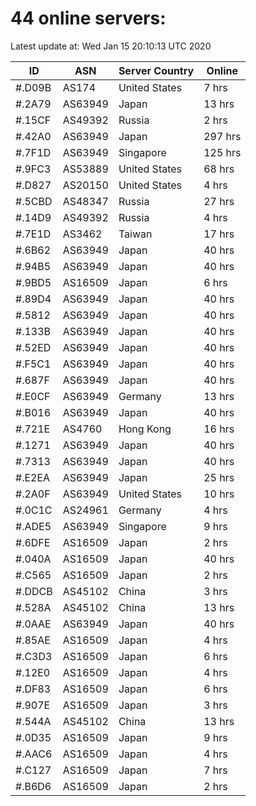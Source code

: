 # 44 online servers:

Latest update at: Wed Jan 15 20:10:13 UTC 2020

| ID | ASN | Server Country | Online |
| -- | --- | -------------- | ------ |
| #.D09B | AS174 | United States | 7 hrs |
| #.2A79 | AS63949 | Japan | 13 hrs |
| #.15CF | AS49392 | Russia | 2 hrs |
| #.42A0 | AS63949 | Japan | 297 hrs |
| #.7F1D | AS63949 | Singapore | 125 hrs |
| #.9FC3 | AS53889 | United States | 68 hrs |
| #.D827 | AS20150 | United States | 4 hrs |
| #.5CBD | AS48347 | Russia | 27 hrs |
| #.14D9 | AS49392 | Russia | 4 hrs |
| #.7E1D | AS3462 | Taiwan | 17 hrs |
| #.6B62 | AS63949 | Japan | 40 hrs |
| #.94B5 | AS63949 | Japan | 40 hrs |
| #.9BD5 | AS16509 | Japan | 6 hrs |
| #.89D4 | AS63949 | Japan | 40 hrs |
| #.5812 | AS63949 | Japan | 40 hrs |
| #.133B | AS63949 | Japan | 40 hrs |
| #.52ED | AS63949 | Japan | 40 hrs |
| #.F5C1 | AS63949 | Japan | 40 hrs |
| #.687F | AS63949 | Japan | 40 hrs |
| #.E0CF | AS63949 | Germany | 13 hrs |
| #.B016 | AS63949 | Japan | 40 hrs |
| #.721E | AS4760 | Hong Kong | 16 hrs |
| #.1271 | AS63949 | Japan | 40 hrs |
| #.7313 | AS63949 | Japan | 40 hrs |
| #.E2EA | AS63949 | Japan | 25 hrs |
| #.2A0F | AS63949 | United States | 10 hrs |
| #.0C1C | AS24961 | Germany | 4 hrs |
| #.ADE5 | AS63949 | Singapore | 9 hrs |
| #.6DFE | AS16509 | Japan | 2 hrs |
| #.040A | AS16509 | Japan | 40 hrs |
| #.C565 | AS16509 | Japan | 2 hrs |
| #.DDCB | AS45102 | China | 3 hrs |
| #.528A | AS45102 | China | 13 hrs |
| #.0AAE | AS63949 | Japan | 40 hrs |
| #.85AE | AS16509 | Japan | 4 hrs |
| #.C3D3 | AS16509 | Japan | 6 hrs |
| #.12E0 | AS16509 | Japan | 4 hrs |
| #.DF83 | AS16509 | Japan | 6 hrs |
| #.907E | AS16509 | Japan | 3 hrs |
| #.544A | AS45102 | China | 13 hrs |
| #.0D35 | AS16509 | Japan | 9 hrs |
| #.AAC6 | AS16509 | Japan | 4 hrs |
| #.C127 | AS16509 | Japan | 7 hrs |
| #.B6D6 | AS16509 | Japan | 2 hrs |

